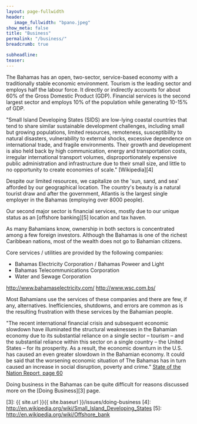 ```yaml
---
layout: page-fullwidth
header:
   image_fullwidth: "bpano.jpeg"
show_meta: false
title: "Business"
permalink: "/business/"
breadcrumb: true

subheadline: 
teaser:
---
```

>
The Bahamas has an open, two-sector, service-based economy with a traditionally stable economic environment. Tourism is the leading sector and employs half the labour force. It directly or indirectly accounts for about 60% of the Gross Domestic Product (GDP). Financial services is the second largest sector and employs 10% of the population while generating 10-15% of GDP.

"Small Island Developing States (SIDS) are low-lying coastal countries that tend to share similar sustainable development challenges, including small but growing populations, limited resources, remoteness, susceptibility to natural disasters, vulnerability to external shocks, excessive dependence on international trade, and fragile environments. Their growth and development is also held back by high communication, energy and transportation costs, irregular international transport volumes, disproportionately expensive public administration and infrastructure due to their small size, and little to no opportunity to create economies of scale."
[Wikipedia][4]

Despite our limited resources, we capitalize on the 'sun, sand, and sea' afforded by our geographical location. The country's beauty is a natural tourist draw and after the government, Atlantis is the largest single employer in the Bahamas (employing over 8000 people).

Our second major sector is financial services, mostly due to our unique status as an [offshore banking][5] location and tax haven.

As many Bahamians know, ownership in both sectors is concentrated among a few foreign investors. Although the Bahamas is one of the richest Caribbean nations, most of the wealth does not go to Bahamian citizens.

Core services / utilities are provided by the following companies:
* Bahamas Electricity Corporation / Bahamas Poweer and Light
* Bahamas Telecommunications Corporation
* Water and Sewage Corporation

http://www.bahamaselectricity.com/
http://www.wsc.com.bs/

Most Bahamians use the services of these companies and there are few, if any, alternatives. Inefficiencies, shutdowns, and errors are common as is the resulting frustration with these services by the Bahamian people.

"The recent international financial crisis and subsequent economic slowdown have illuminated the structural weaknesses in the Bahamian economy due to its substantial reliance on a single sector – tourism – and the substantial reliance within this sector on a single country – the United States – for its prosperity. As a result, the economic downturn in the U.S. has caused an even greater slowdown in the Bahamian economy. It could be said that the worsening economic situation of The Bahamas has in turn caused an increase in social disruption, poverty and crime." [State of the Nation Report, page 60][1]

Doing business in the Bahamas can be quite difficult for reasons discussed more on the [Doing Business][3] page.

[1]: http://www.vision2040bahamas.org/media/uploads/State_of_the_Nation_Summary_Report.pdf
[2]: http://competecaribbean.org/wp-content/uploads/2015/02/2014-The-Bahamas-Private-Sector-Assessment-Report.pdf
[3]: {{ site.url }}{{ site.baseurl }}/issues/doing-business
[4]: http://en.wikipedia.org/wiki/Small_Island_Developing_States
[5]: http://en.wikipedia.org/wiki/Offshore_bank